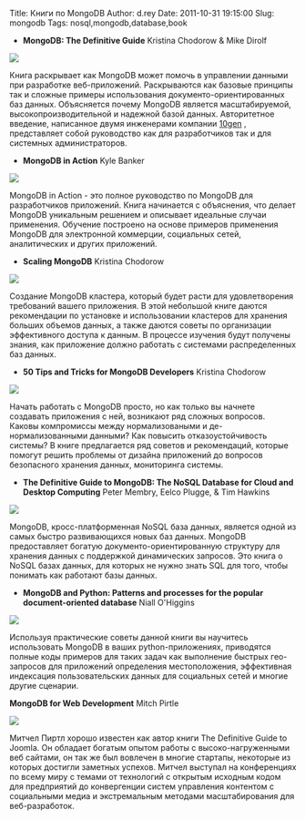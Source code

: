 Title: Книги по MongoDB
Author: d.rey
Date: 2011-10-31 19:15:00
Slug: mongodb
Tags: nosql,mongodb,database,book

- **MongoDB: The Definitive Guide**
Kristina Chodorow & Mike Dirolf

![](http://1.bp.blogspot.com/-Ji1-VCg9B4w/Tq7WfRbvj8I/AAAAAAAAAbU/VKTEVZfmB1g/s1600/mongodb-the_definitive_guide.jpg)

Книга раскрывает как MongoDB может помочь в управлении данными при разработке веб-приложений. Раскрываются как базовые принципы так и сложные примеры использования документо-ориентированных баз данных. Объясняется почему MongoDB является масштабируемой, высокопроизводительной и надежной базой данных. Авторитетное введение, написанное двумя инженерами компании [10gen](http://www.10gen.com/) , представляет собой руководство как для разработчиков так и для системных администраторов.

- **MongoDB in Action**
Kyle Banker

![](http://1.bp.blogspot.com/-LHeWOsHJebg/Tq7WlqmWnVI/AAAAAAAAAbg/2Ah4-SjRsm4/s1600/mongodb-in-action.jpg)

MongoDB in Action - это полное руководство по MongoDB для разработчиков приложений. Книга начинается с объяснения, что делает MongoDB уникальным решением и описывает идеальные случаи применения. Обучение построено на основе примеров применения MongoDB для электронной коммерции, социальных сетей, аналитических и других приложений.

- **Scaling MongoDB**
Kristina Chodorow

![](http://1.bp.blogspot.com/-iqbW6H1V_ig/Tq7W3Sp7jvI/AAAAAAAAAbs/wmWZ_OoD1xU/s1600/scaling_mongodb.jpg)

Создание MongoDB кластера, который будет расти для удовлетворения требований вашего приложения. В этой небольшой книге даются рекомендации по установке и использовании кластеров для хранения больших объемов данных, а также даются советы по организации эффективного доступа к данным. В процессе изучения будут получены знания, как приложение должно работать с системами распределенных баз данных.

- **50 Tips and Tricks for MongoDB Developers**
Kristina Chodorow

![](http://4.bp.blogspot.com/-iZ6tbY1JfSk/Tq7W85eceDI/AAAAAAAAAb4/m1s6m_qhvE0/s1600/50-tips-and-tricks-for-mongodb-developers.jpg)

Начать работать с MongoDB просто, но как только вы начнете создавать приложения  с ней, возникают ряд сложных вопросов. Каковы компромиссы между нормализоваными и де-нормализованными данными? Как повысить отказоустойчивость системы? В книге предлагается ряд советов и рекомендаций, которые помогут решить проблемы от дизайна приложений до вопросов безопасного хранения данных, мониторинга системы.

- **The Definitive Guide to MongoDB: The NoSQL Database for Cloud and Desktop Computing**
Peter Membry, Eelco Plugge, & Tim Hawkins

![](http://4.bp.blogspot.com/-xJjJIS_-QMI/Tq7XCuwRTyI/AAAAAAAAAcE/ILTKH8hnIqw/s1600/definitive-guide-mongodb-nosql-database-for-cloud-desktop.jpg)

MongoDB, кросс-платформенная NoSQL база данных, является одной из самых быстро развивающихся новых баз данных. MongoDB предоставляет богатую документо-ориентированную структуру для хранения данных с поддержкой динамических запросов. Это книга о NoSQL базах данных, для которых не нужно знать SQL для того, чтобы понимать как работают базы данных.

- **MongoDB and Python: Patterns and processes for the popular document-oriented database**
Niall O'Higgins

![](http://2.bp.blogspot.com/-tDyHI6PSIo0/Tq7XIJoRQHI/AAAAAAAAAcQ/XEniNYc3MNU/s1600/mongodb-and-python.jpg)

Используя практические советы данной книги вы научитесь использовать MongoDB в ваших python-приложениях, приводятся полные коды примеров для таких задач как выполнение быстрых гео-запросов для приложений определения местоположения, эффективная индексация пользовательских данных для социальных сетей и многие другие сценарии.

**MongoDB for Web Development**
Mitch Pirtle

![](http://4.bp.blogspot.com/-uGQmHdFGB58/Tq7XOOU_P6I/AAAAAAAAAcc/Cs9t4XmnVqU/s1600/mongodb-for-web-development.jpg)

Митчел Пиртл хорошо известен как автор книги The Definitive Guide to Joomla. Он обладает богатым опытом работы с высоко-нагруженными веб сайтами, он так же был вовлечен в многие стартапы, некоторые из которых достигли заметных успехов. Митчел выступал на конференциях по всему миру с темами от технологий с открытым исходным кодом для предприятий до конвергенции систем управления контентом с социальными медиа и экстремальным методами масштабирования для веб-разработок.

